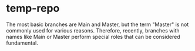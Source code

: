 # temp-repo
The most basic branches are Main and Master, but the term "Master" is not commonly used for various reasons. Therefore, recently, branches with names like Main or Master perform special roles that can be considered fundamental.
